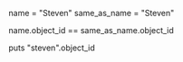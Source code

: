 name = "Steven"
same_as_name = "Steven"
 
name.object_id == same_as_name.object_id

puts
"steven".object_id